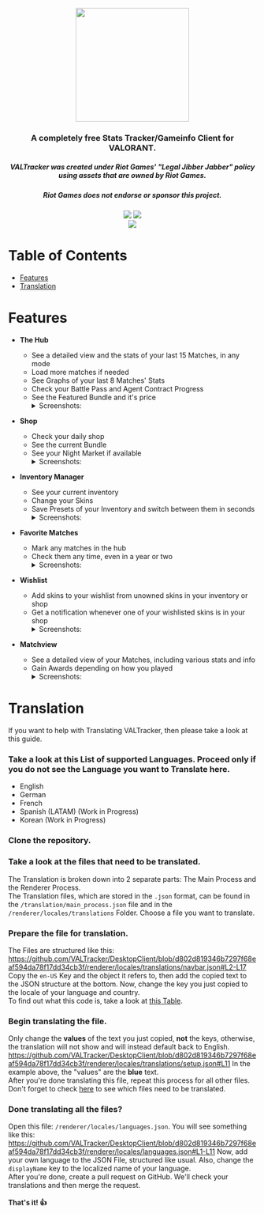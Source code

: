 <p align="center"><img width="230px" src="renderer/public/icons/VALTracker_Logo_default.png"></p>

<h3 align="center">A completely free Stats Tracker/Gameinfo Client for VALORANT.</h3>
<h5 align="center">VALTracker was created under Riot Games' "Legal Jibber Jabber" policy using assets that are owned by Riot Games.</h5>
<h5 align="center">Riot Games does not endorse or sponsor this project.</h5>
<p align="center">
  </a>
  <a href="https://discord.gg/aJfQ4yHysG"><img src="https://discordapp.com/api/guilds/927898163094900777/widget.png"></a>
  <a href="https://twitter.com/valtracker_gg"><img src="https://img.shields.io/badge/Twitter-@VALTracker_gg-1da1f2.svg?logo=twitter?style=for-the-badge&logo=appveyor"></a>
  <br>
  <a href="https://ko-fi.com/valtrackergg"><img src="https://ko-fi.com/img/githubbutton_sm.svg"></a>
</p>

# Table of Contents
- [Features](https://github.com/VALTracker/DesktopClient#features)
- [Translation](https://github.com/VALTracker/DesktopClient#translation)

# Features

- **The Hub**
  - See a detailed view and the stats of your last 15 Matches, in any mode
  - Load more matches if needed
  - See Graphs of your last 8 Matches' Stats
  - Check your Battle Pass and Agent Contract Progress
  - See the Featured Bundle and it's price
      <details>
        <summary>Screenshots:</summary>
        <img src="https://valtracker.gg/img/valtracker-hub.webp" align="center">
      </details>

- **Shop**
  - Check your daily shop
  - See the current Bundle
  - See your Night Market if available
      <details>
        <summary>Screenshots:</summary>
        <img src="https://valtracker.gg/img/valtracker-shop.webp" align="center">
      </details>

- **Inventory Manager**
  - See your current inventory
  - Change your Skins 
  - Save Presets of your Inventory and switch between them in seconds
      <details>
        <summary>Screenshots:</summary>
        <img src="https://valtracker.gg/img/valtracker-inventory-champs.webp" align="center">
      </details>

- **Favorite Matches**
  - Mark any matches in the hub
  - Check them any time, even in a year or two
      <details>
        <summary>Screenshots:</summary>
        <img src="https://valtracker.gg/img/valtracker-favs.webp" align="center">
      </details>

- **Wishlist**
  - Add skins to your wishlist from unowned skins in your inventory or shop
  - Get a notification whenever one of your wishlisted skins is in your shop
      <details>
        <summary>Screenshots:</summary>
        <img src="https://valtracker.gg/img/wishlist.webp" align="center">
        <img src="https://valtracker.gg/img/windows-desktop-notif.webp" align="center">
      </details>

- **Matchview**
  - See a detailed view of your Matches, including various stats and info
  - Gain Awards depending on how you played
      <details>
        <summary>Screenshots:</summary>
        <img src="https://valtracker.gg/img/valtracker-matchview.webp" align="center">
      </details>

# Translation
If you want to help with Translating VALTracker, then please take a look at this guide.

### Take a look at this List of supported Languages. Proceed only if you do not see the Language you want to Translate here.
  - English 
  - German
  - French
  - Spanish (LATAM) (Work in Progress)
  - Korean (Work in Progress)
  
### Clone the repository.

### Take a look at the files that need to be translated.

The Translation is broken down into 2 separate parts: The Main Process and the Renderer Process. <br />
The Translation files, which are stored in the `.json` format, can be found in the `/translation/main_process.json` file and in the `/renderer/locales/translations` Folder. Choose a file you want to translate.

### Prepare the file for translation.
The Files are structured like this:
https://github.com/VALTracker/DesktopClient/blob/d802d819346b7297f68eaf594da78f17dd34cb3f/renderer/locales/translations/navbar.json#L2-L17
Copy the `en-US` Key and the object it refers to, then add the copied text to the JSON structure at the bottom. Now, change the key you just copied to the locale of your language and country. <br />
To find out what this code is, take a look at [this Table](https://github.com/TiagoDanin/Locale-Codes#locale-list).

### Begin translating the file.
Only change the __values__ of the text you just copied, **not** the keys, otherwise, the translation will not show and will instead default back to English.
https://github.com/VALTracker/DesktopClient/blob/d802d819346b7297f68eaf594da78f17dd34cb3f/renderer/locales/translations/setup.json#L11
In the example above, the "values" are the __blue__ text. <br/>
After you're done translating this file, repeat this process for all other files. Don't forget to check [here]([#](https://github.com/VALTracker/DesktopClient#)take-a-look-at-the-files-that-need-to-be-translated) to see which files need to be translated.

### Done translating all the files?
Open this file: `/renderer/locales/languages.json`. You will see something like this:
https://github.com/VALTracker/DesktopClient/blob/d802d819346b7297f68eaf594da78f17dd34cb3f/renderer/locales/languages.json#L1-L11
Now, add your own language to the JSON File, structured like usual. Also, change the ``displayName`` key to the localized name of your language. <br />
After you're done, create a pull request on GitHub. We'll check your translations and then merge the request. <br /><br />
**That's it! 👍**
